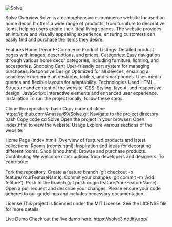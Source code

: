 ![Solve](https://github.com/user-attachments/assets/2c5e698c-8050-48d5-8da0-12c1020404be)

Solve
Overview
Solve is a comprehensive e-commerce website focused on home decor. It offers a wide range of products, from furniture to decorative items, helping users create their ideal living spaces. The website provides an intuitive and visually appealing experience, ensuring customers can easily find and purchase the items they desire.

Features
Home Decor E-Commerce
Product Listings: Detailed product pages with images, descriptions, and prices.
Categories: Easy navigation through various home decor categories, including furniture, lighting, and accessories.
Shopping Cart: User-friendly cart system for managing purchases.
Responsive Design
Optimized for all devices, ensuring a seamless experience on desktops, tablets, and smartphones.
Uses media queries and flexible layouts for adaptability.
Technologies Used
HTML: Structure and content of the website.
CSS: Styling, layout, and responsive design.
JavaScript: Interactive elements and enhanced user experience.
Installation
To run the project locally, follow these steps:

Clone the repository:
bash
Copy code
git clone https://github.com/Anasser69/Solve.git
Navigate to the project directory:
bash
Copy code
cd Solve
Open the project in your browser:
Open index.html to view the website.
Usage
Explore various sections of the website:

Home Page (index.html): Overview of featured products and latest collections.
Rooms (rooms.html): Inspiration and ideas for decorating different rooms.
Shop (shop.html): Browse and purchase products.
Contributing
We welcome contributions from developers and designers. To contribute:

Fork the repository.
Create a feature branch (git checkout -b feature/YourFeatureName).
Commit your changes (git commit -m 'Add feature').
Push to the branch (git push origin feature/YourFeatureName).
Open a pull request and describe your changes.
Please ensure your code adheres to our guidelines and includes necessary documentation.

License
This project is licensed under the MIT License. See the LICENSE file for more details.

Live Demo
Check out the live demo here.
https://solve3.netlify.app/
